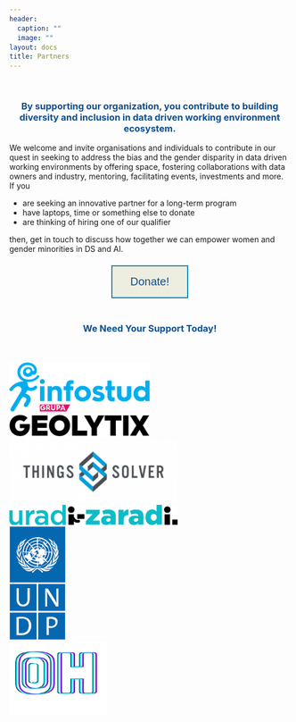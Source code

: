 ```yaml
---
header:
  caption: ""
  image: ""
layout: docs
title: Partners
---
```


<br>
<center><b><h3><span style="color: #104E8B"> By supporting our organization, you contribute to building diversity and inclusion in data driven working environment ecosystem.</span></h3></b></center>

We welcome and invite organisations and individuals to contribute in our quest in seeking to address the bias and the gender disparity in data driven working environments
by offering space, fostering collaborations with data owners and industry, mentoring, facilitating events, investments and more. If you
<ul>
  <li> are seeking an innovative partner for a long-term program</li>
  <li> have laptops, time or something else to donate</li>
  <li> are thinking of hiring one of our qualifier</li> 
</ul>
then, get in touch to discuss how together we can empower women and gender minorities in DS and AI.</center> 
<br>
<br>

<center>
<a href="https://sisteranalyst.org/donate/">
<button class="button button2">Donate!</button>
</a>
</center> 

<br>
<center><b><h3> <span style="color: #104E8B"> We Need Your Support Today!</span></h3></b></center>

<br>
<br>
<!DOCTYPE html>
<html>
<title>W3.CSS</title>
<meta name="viewport" content="width=device-width, initial-scale=1">
<link rel="stylesheet" href="https://www.w3schools.com/w3css/4/w3.css">
<body>
  <div class="w3-row">
    <div class="w3-col s4">
      <img src="images/InfoStud.png" style="width:50%">
    </div>
    <div class="w3-col s4">
      <img src="images/geolytix.png" style="width:50%">
    </div>
    <div class="w3-col s4">
      <img src="images/ThingsSolver.png" style="width:60%">
    </div>
  </div>
  <div class="w3-row-padding">
    <div class="w3-col s4">
      <img src="images/uradi-zaradi.png" style="width:60%">
    </div>
    <div class="w3-col s4">
      <img src="images/UNDP.png" style="width:20%">
    </div>
    <div class="w3-col s4">
      <img src="images/oh.png" style="width:35%">
    </div>
  </div>

</body>
</html>



<style>
.button {
  border: none;
  color: white;
  padding: 16px 32px;
  text-align: center;
  text-decoration: none;
  display: inline-block;
  font-size: 20px;
  margin: 4px 2px;
  transition-duration: 0.4s;
  cursor: pointer;
}

.button2 {
  background-color: #EEEEE0; 
  color: #104E8B; 
  border: 2px solid #008CBA;
}

.button2:hover {
  background-color: #104E8B;
  color: white;
}

</style>
</html>




